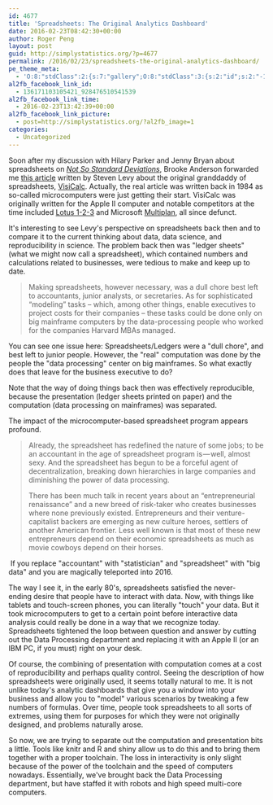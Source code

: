 ```yaml
---
id: 4677
title: 'Spreadsheets: The Original Analytics Dashboard'
date: 2016-02-23T08:42:30+00:00
author: Roger Peng
layout: post
guid: http://simplystatistics.org/?p=4677
permalink: /2016/02/23/spreadsheets-the-original-analytics-dashboard/
pe_theme_meta:
  - 'O:8:"stdClass":2:{s:7:"gallery";O:8:"stdClass":3:{s:2:"id";s:2:"-1";s:5:"width";s:0:"";s:6:"height";s:0:"";}s:5:"video";O:8:"stdClass":1:{s:2:"id";s:2:"-1";}}'
al2fb_facebook_link_id:
  - 136171103105421_928476510541539
al2fb_facebook_link_time:
  - 2016-02-23T13:42:39+00:00
al2fb_facebook_link_picture:
  - post=http://simplystatistics.org/?al2fb_image=1
categories:
  - Uncategorized
---
```

Soon after my discussion with Hilary Parker and Jenny Bryan about spreadsheets on _[Not So Standard Deviations](https://soundcloud.com/nssd-podcast)_, Brooke Anderson forwarded me [this article](https://backchannel.com/a-spreadsheet-way-of-knowledge-8de60af7146e#.gj4f2bod4) written by Steven Levy about the original granddaddy of spreadsheets, [VisiCalc](https://en.wikipedia.org/wiki/VisiCalc). Actually, the real article was written back in 1984 as so-called microcomputers were just getting their start. VisiCalc was originally written for the Apple II computer and notable competitors at the time included [Lotus 1-2-3](https://en.wikipedia.org/wiki/Lotus_1-2-3) and Microsoft [Multiplan](https://en.wikipedia.org/wiki/Multiplan), all since defunct.

It's interesting to see Levy's perspective on spreadsheets back then and to compare it to the current thinking about data, data science, and reproducibility in science. The problem back then was "ledger sheets" (what we might now call a spreadsheet), which contained numbers and calculations related to businesses, were tedious to make and keep up to date.

> Making spreadsheets, however necessary, was a dull chore best left to accountants, junior analysts, or secretaries. As for sophisticated “modeling” tasks – which, among other things, enable executives to project costs for their companies – these tasks could be done only on big mainframe computers by the data-processing people who worked for the companies Harvard MBAs managed.

You can see one issue here: Spreadsheets/Ledgers were a "dull chore", and best left to junior people. However, the "real" computation was done by the people the "data processing" center on big mainframes. So what exactly does that leave for the business executive to do?

Note that the way of doing things back then was effectively reproducible, because the presentation (ledger sheets printed on paper) and the computation (data processing on mainframes) was separated.

The impact of the microcomputer-based spreadsheet program appears profound.

> <p id="9424" class="graf--p graf-after--p">
>   Already, the spreadsheet has redefined the nature of some jobs; to be an accountant in the age of spreadsheet program is — well, almost sexy. And the spreadsheet has begun to be a forceful agent of decentralization, breaking down hierarchies in large companies and diminishing the power of data processing.
> </p>
> 
> <p class="graf--p graf-after--p">
>   There has been much talk in recent years about an “entrepreneurial renaissance” and a new breed of risk-taker who creates businesses where none previously existed. Entrepreneurs and their venture-capitalist backers are emerging as new culture heroes, settlers of another American frontier. Less well known is that most of these new entrepreneurs depend on their economic spreadsheets as much as movie cowboys depend on their horses.
> </p>

<p class="graf--p graf-after--p">
   If you replace "accountant" with "statistician" and "spreadsheet" with "big data" and you are magically teleported into 2016.
</p>

<p class="graf--p graf-after--p">
  The way I see it, in the early 80's, spreadsheets satisfied the never-ending desire that people have to interact with data. Now, with things like tablets and touch-screen phones, you can literally "touch" your data. But it took microcomputers to get to a certain point before interactive data analysis could really be done in a way that we recognize today. Spreadsheets tightened the loop between question and answer by cutting out the Data Processing department and replacing it with an Apple II (or an IBM PC, if you must) right on your desk.
</p>

<p class="graf--p graf-after--p">
  Of course, the combining of presentation with computation comes at a cost of reproducibility and perhaps quality control. Seeing the description of how spreadsheets were originally used, it seems totally natural to me. It is not unlike today's analytic dashboards that give you a window into your business and allow you to "model" various scenarios by tweaking a few numbers of formulas. Over time, people took spreadsheets to all sorts of extremes, using them for purposes for which they were not originally designed, and problems naturally arose.
</p>

<p class="graf--p graf-after--p">
  So now, we are trying to separate out the computation and presentation bits a little. Tools like knitr and R and shiny allow us to do this and to bring them together with a proper toolchain. The loss in interactivity is only slight because of the power of the toolchain and the speed of computers nowadays. Essentially, we've brought back the Data Processing department, but have staffed it with robots and high speed multi-core computers.
</p>